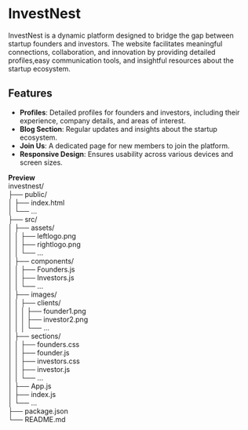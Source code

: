 # InvestNest

InvestNest is a dynamic platform designed to bridge the gap between startup founders and investors. 
The website facilitates meaningful connections, collaboration, and innovation by providing detailed profiles,easy communication tools, and insightful resources about the startup ecosystem.                                                                     


## Features                                                                     

- **Profiles**: Detailed profiles for founders and investors, including their experience, company details, and areas of interest.                                                                          
- **Blog Section**: Regular updates and insights about the startup ecosystem.                                                                     
- **Join Us**: A dedicated page for new members to join the platform.                                                                     
- **Responsive Design**: Ensures usability across various devices and screen sizes.                                                                     
                                                                  

**Preview**                                                          
investnest/                                                          
├── public/                                                          
│   ├── index.html                                                          
│   └── ...                                                          
├── src/                                                                                                                    
│   ├── assets/                                                          
│   │   ├── leftlogo.png                                                          
│   │   ├── rightlogo.png                                                          
│   │   └── ...                                                          
│   ├── components/                                                          
│   │   ├── Founders.js                                                          
│   │   ├── Investors.js                                                          
│   │   └── ...                                                          
│   ├── images/                                                          
│   │   ├── clients/                                                                                                                    
│   │   │   ├── founder1.png                                                          
│   │   │   ├── investor2.png                                                          
│   │   │   └── ...                                                          
│   ├── sections/                                                          
│   │   ├── founders.css                                                          
│   │   ├── founder.js                                                          
│   │   ├── investors.css                                                          
│   │   ├── investor.js                                                          
│   │   └── ...                                                          
│   ├── App.js                                                          
│   ├── index.js                                                          
│   └── ...                                                          
├── package.json                                                          
└── README.md                                                          
